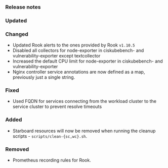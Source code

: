 ### Release notes

### Updated

### Changed

- Updated Rook alerts to the ones provided by Rook `v1.10.5`
- Disabled all collectors for node-exporter in ciskubebench- and vulnerability-exporter except textcollector
- Increased the default CPU limit for node-exporter in ciskubebench- and vulnerability-exporter
- Nginx controller service annotations are now defined as a map, previously just a single string.

### Fixed

- Used FQDN for services connecting from the workload cluster to the service cluster to prevent resolve timeouts

### Added

- Starboard resources will now be removed when running the cleanup scripts - `scripts/clean-{sc,wc}.sh`.

### Removed

- Prometheus recording rules for Rook.
